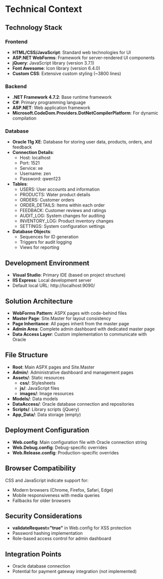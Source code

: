 # Technical Context

## Technology Stack

### Frontend
- **HTML/CSS/JavaScript**: Standard web technologies for UI
- **ASP.NET WebForms**: Framework for server-rendered UI components
- **jQuery**: JavaScript library (version 3.7.1)
- **Font Awesome**: Icon library (version 6.4.0)
- **Custom CSS**: Extensive custom styling (~3800 lines)

### Backend
- **.NET Framework 4.7.2**: Base runtime framework
- **C#**: Primary programming language
- **ASP.NET**: Web application framework
- **Microsoft.CodeDom.Providers.DotNetCompilerPlatform**: For dynamic compilation

### Database
- **Oracle 11g XE**: Database for storing user data, products, orders, and feedback
- **Connection Details**:
  - Host: localhost
  - Port: 1521
  - Service: xe
  - Username: zen
  - Password: qwen123
- **Tables**:
  - USERS: User accounts and information
  - PRODUCTS: Water product details
  - ORDERS: Customer orders
  - ORDER_DETAILS: Items within each order
  - FEEDBACK: Customer reviews and ratings
  - AUDIT_LOG: System changes for auditing
  - INVENTORY_LOG: Product inventory changes
  - SETTINGS: System configuration settings
- **Database Objects**:
  - Sequences for ID generation
  - Triggers for audit logging
  - Views for reporting

## Development Environment
- **Visual Studio**: Primary IDE (based on project structure)
- **IIS Express**: Local development server
- Default local URL: http://localhost:9090/

## Solution Architecture
- **WebForms Pattern**: ASPX pages with code-behind files
- **Master Page**: Site.Master for layout consistency
- **Page Inheritance**: All pages inherit from the master page
- **Admin Area**: Complete admin dashboard with dedicated master page
- **Data Access Layer**: Custom implementation to communicate with Oracle

## File Structure
- **Root**: Main ASPX pages and Site.Master
- **Admin/**: Administrative dashboard and management pages
- **Assets/**: Static resources
  - **css/**: Stylesheets
  - **js/**: JavaScript files
  - **images/**: Image resources
- **Models/**: Data models
- **DataAccess/**: Oracle database connection and repositories
- **Scripts/**: Library scripts (jQuery)
- **App_Data/**: Data storage (empty)

## Deployment Configuration
- **Web.config**: Main configuration file with Oracle connection string
- **Web.Debug.config**: Debug-specific overrides
- **Web.Release.config**: Production-specific overrides

## Browser Compatibility
CSS and JavaScript indicate support for:
- Modern browsers (Chrome, Firefox, Safari, Edge)
- Mobile responsiveness with media queries
- Fallbacks for older browsers

## Security Considerations
- **validateRequest="true"** in Web.config for XSS protection
- Password hashing implementation
- Role-based access control for admin dashboard

## Integration Points
- Oracle database connection
- Potential for payment gateway integration (not implemented)